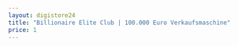 ```yaml
---
layout: digistore24
title: "Billionaire Elite Club | 100.000 Euro Verkaufsmaschine"
price: 1
---
```

